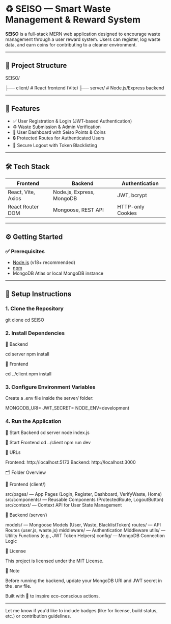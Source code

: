 # ♻️ SEISO — Smart Waste Management & Reward System

**SEISO** is a full-stack MERN web application designed to encourage waste management through a user reward system. Users can register, log waste data, and earn coins for contributing to a cleaner environment.

---

## 📁 Project Structure

SEISO/

  ├── client/ # React frontend (Vite)
  ├── server/ # Node.js/Express backend

---

## 🚀 Features

- ✅ User Registration & Login (JWT-based Authentication)
- ♻️ Waste Submission & Admin Verification
- 👤 User Dashboard with Seiso Points & Coins
- 🔒 Protected Routes for Authenticated Users
- 🚪 Secure Logout with Token Blacklisting

---

## 🛠️ Tech Stack

| Frontend              | Backend                        | Authentication |
|-----------------------|--------------------------------|----------------|
| React, Vite, Axios    | Node.js, Express, MongoDB      | JWT, bcrypt    |
| React Router DOM      | Mongoose, REST API             | HTTP-only Cookies |

---

## ⚙️ Getting Started

### ✅ Prerequisites

- [Node.js](https://nodejs.org/) (v18+ recommended)
- [npm](https://www.npmjs.com/)
- MongoDB Atlas or local MongoDB instance

---

## 🧩 Setup Instructions

### 1. Clone the Repository

git clone <your-repo-url>
cd SEISO

### 2. Install Dependencies

🔹 Backend

  cd server
  npm install

🔹 Frontend

  cd ../client
  npm install

### 3. Configure Environment Variables

  Create a .env file inside the server/ folder:

  MONGODB_URI=<your-mongodb-uri>
  JWT_SECRET=<your-jwt-secret>
  NODE_ENV=development

### 4. Run the Application

🔸 Start Backend
  cd server
  node index.js

🔸 Start Frontend
  cd ../client
  npm run dev

🔗 URLs

  Frontend: http://localhost:5173
  Backend: http://localhost:3000

🗂 Folder Overview

🔹 Frontend (client/)

  src/pages/ — App Pages (Login, Register, Dashboard, VerifyWaste, Home)
  src/components/ — Reusable Components (ProtectedRoute, LogoutButton)
  src/context/ — Context API for User State Management

🔹 Backend (server/)

  models/ — Mongoose Models (User, Waste, BlacklistToken)
  routes/ — API Routes (user.js, waste.js)
  middleware/ — Authentication Middleware
  utils/ — Utility Functions (e.g., JWT Token Helpers)
  config/ — MongoDB Connection Logic

📜 License

  This project is licensed under the MIT License.

📌 Note

  Before running the backend, update your MongoDB URI and JWT secret in the .env file.

Built with 💚 to inspire eco-conscious actions.

---

Let me know if you'd like to include badges (like for license, build status, etc.) or contribution guidelines.
